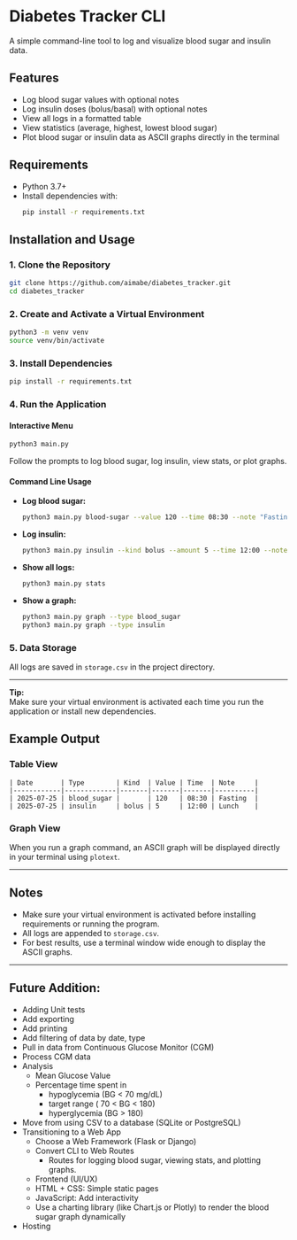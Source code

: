 # Diabetes Tracker CLI

A simple command-line tool to log and visualize blood sugar and insulin data.

## Features

- Log blood sugar values with optional notes
- Log insulin doses (bolus/basal) with optional notes
- View all logs in a formatted table
- View statistics (average, highest, lowest blood sugar)
- Plot blood sugar or insulin data as ASCII graphs directly in the terminal

## Requirements

- Python 3.7+
- Install dependencies with:
  ```sh
  pip install -r requirements.txt
  ```

## Installation and Usage

### 1. Clone the Repository

```sh
git clone https://github.com/aimabe/diabetes_tracker.git
cd diabetes_tracker
```

### 2. Create and Activate a Virtual Environment

```sh
python3 -m venv venv
source venv/bin/activate
```

### 3. Install Dependencies

```sh
pip install -r requirements.txt
```

### 4. Run the Application

#### Interactive Menu

```sh
python3 main.py
```
Follow the prompts to log blood sugar, log insulin, view stats, or plot graphs.

#### Command Line Usage

- **Log blood sugar:**
  ```sh
  python3 main.py blood-sugar --value 120 --time 08:30 --note "Fasting"
  ```

- **Log insulin:**
  ```sh
  python3 main.py insulin --kind bolus --amount 5 --time 12:00 --note "Lunch"
  ```

- **Show all logs:**
  ```sh
  python3 main.py stats
  ```

- **Show a graph:**
  ```sh
  python3 main.py graph --type blood_sugar
  python3 main.py graph --type insulin
  ```

### 5. Data Storage

All logs are saved in `storage.csv` in the project directory.

---

**Tip:**  
Make sure your virtual environment is activated each time you run the application or install new dependencies.

## Example Output

### Table View

```
| Date       | Type        | Kind  | Value | Time  | Note     |
|------------|-------------|-------|-------|-------|----------|
| 2025-07-25 | blood_sugar |       | 120   | 08:30 | Fasting  |
| 2025-07-25 | insulin     | bolus | 5     | 12:00 | Lunch    |
```

### Graph View

When you run a graph command, an ASCII graph will be displayed directly in your terminal using `plotext`.

---

## Notes

- Make sure your virtual environment is activated before installing requirements or running the program.
- All logs are appended to `storage.csv`.
- For best results, use a terminal window wide enough to display the ASCII graphs.

---

## Future Addition:

- Adding Unit tests
- Add exporting
- Add printing
- Add filtering of data by date, type
- Pull in data from Continuous Glucose Monitor (CGM)
- Process CGM data
- Analysis
    - Mean Glucose Value
    - Percentage time spent in 
        - hypoglycemia (BG < 70 mg/dL)
        - target range ( 70 < BG < 180)
        - hyperglycemia (BG > 180)
- Move from using CSV to a database (SQLite or PostgreSQL)
- Transitioning to a Web App
    - Choose a Web Framework (Flask or Django)
    - Convert CLI to Web Routes
        - Routes for logging blood sugar, viewing stats, and plotting graphs.
    - Frontend (UI/UX)
    - HTML + CSS: Simple static pages
    - JavaScript: Add interactivity
    - Use a charting library (like Chart.js or Plotly) to render the blood sugar graph dynamically
- Hosting
